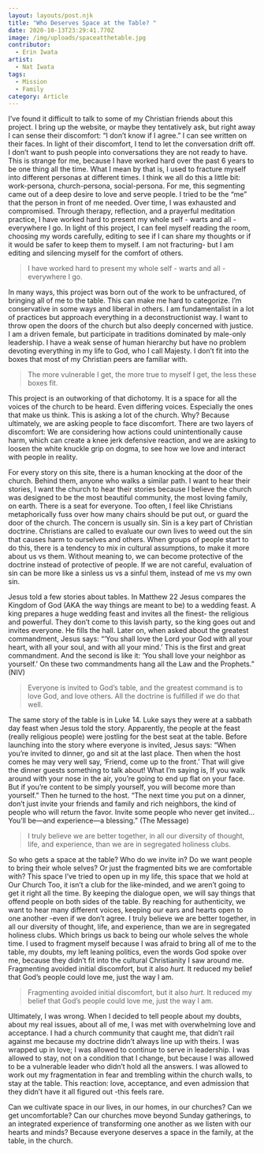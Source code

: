 ```yaml
---
layout: layouts/post.njk
title: "Who Deserves Space at the Table? "
date: 2020-10-13T23:29:41.770Z
image: /img/uploads/spaceatthetable.jpg
contributor:
  - Erin Iwata
artist:
  - Nat Iwata
tags:
  - Mission
  - Family
category: Article
---
```

I’ve found it difficult to talk to some of my Christian friends about this project. I bring up the website, or maybe they tentatively ask, but right away I can sense their discomfort: “I don’t know if I agree.”  I can see written on their faces. In light of their discomfort, I tend to let the conversation drift off. I don’t want to push people into conversations they are not ready to have. This is strange for me, because I have worked hard over the past 6 years to be one thing all the time. What I mean by that is, I used to fracture myself into different personas at different times. I think we all do this a little bit: work-persona, church-persona, social-persona. For me, this segmenting came out of a deep desire to love and serve people. I tried to be the “me” that the person in front of me needed. Over time, I was exhausted and compromised. Through therapy, reflection, and a prayerful meditation practice, I have worked hard to present my whole self - warts and all - everywhere I go. In light of this project, I can feel myself reading the room, choosing my words carefully, editing to see if I can share my thoughts or if it would be safer to keep them to myself. I am not fracturing- but I am editing and silencing myself for the comfort of others.

> I have worked hard to present my whole self - warts and all - everywhere I go.

In many ways, this project was born out of the work to be unfractured, of bringing all of me to the table. This can make me hard to categorize. I’m conservative in some ways and liberal in others. I am fundamentalist in a lot of practices but approach everything in a deconstructionist way. I want to throw open the doors of the church but also deeply concerned with justice. I am a driven female, but participate in traditions dominated by male-only leadership. I have a weak sense of human hierarchy but have no problem devoting everything in my life to God, who I call Majesty. I don’t fit into the boxes that most of my Christian peers are familiar with. 

> The more vulnerable I get, the more true to myself I get, the less these boxes fit.

This project is an outworking of that dichotomy. It is a space for all the voices of the church to be heard. Even differing voices. Especially the ones that make us think. This is asking a lot of the church. Why? Because ultimately, we are asking people to face discomfort. There are two layers of discomfort: We are considering how actions could unintentionally cause harm, which can create a knee jerk defensive reaction, and we are asking to loosen the white knuckle grip on dogma, to see how we love and interact with people in reality. 

For every story on this site, there is a human knocking at the door of the church. Behind them, anyone who walks a similar path. I want to hear their stories, I want the church to hear their stories because I believe the church was designed to be the most beautiful community, the most loving family, on earth. There is a seat for everyone. Too often, I feel like Christians metaphorically fuss over how many chairs should be put out, or guard the door of the church. The concern is usually sin. Sin is a key part of Christian doctrine. Christians are called to evaluate our own lives to weed out the sin that causes harm to ourselves and others. When groups of people start to do this, there is a tendency to mix in cultural assumptions, to make it more about us vs them. Without meaning to, we can become protective of the doctrine instead of protective of people. If we are not careful, evaluation of sin can be more like a sinless us vs a sinful them, instead of me vs my own sin. 

Jesus told a few stories about tables. In Matthew 22 Jesus compares the Kingdom of God (AKA the way things are meant to be) to a wedding feast. A king prepares a huge wedding feast and invites all the finest- the religious and powerful. They don’t come to this lavish party, so the king goes out and invites everyone. He fills the hall. Later on, when asked about the greatest commandment, Jesus says: “‘You shall love the Lord your God with all your heart, with all your soul, and with all your mind.’ This is the first and great commandment. And the second is like it: ‘You shall love your neighbor as yourself.’ On these two commandments hang all the Law and the Prophets.” (NIV) 

> Everyone is invited to God’s table, and the greatest command is to love God, and love others. All the doctrine is fulfilled if we do that well. 

The same story of the table is in Luke 14. Luke says they were at a sabbath day feast when Jesus told the story. Apparently, the people at the feast (really religious people) were jostling for the best seat at the table. Before launching into the story where everyone is invited, Jesus says: “When you’re invited to dinner, go and sit at the last place. Then when the host comes he may very well say, ‘Friend, come up to the front.’ That will give the dinner guests something to talk about! What I’m saying is, If you walk around with your nose in the air, you’re going to end up flat on your face. But if you’re content to be simply yourself, you will become more than yourself.” Then he turned to the host. “The next time you put on a dinner, don’t just invite your friends and family and rich neighbors, the kind of people who will return the favor. Invite some people who never get invited... You’ll be—and experience—a blessing.” (The Message)

> I truly believe we are better together, in all our diversity of thought, life, and experience, than we are in segregated holiness clubs. 

So who gets a space at the table? Who do we invite in? Do we want people to bring their whole selves? Or just the fragmented bits we are comfortable with? This space I’ve tried to open up in my life, this space that we hold at Our Church Too, it isn’t a club for the like-minded, and we aren’t going to get it right all the time. By keeping the dialogue open, we will say things that offend people on both sides of the table. By reaching for authenticity, we want to hear many different voices, keeping our ears and hearts open to one another -even if we don’t agree. I truly believe we are better together, in all our diversity of thought, life, and experience, than we are in segregated holiness clubs. 
Which brings us back to being our whole selves the whole time. I used to fragment myself because I was afraid to bring all of me to the table, my doubts, my left leaning politics, even the words God spoke over me, because they didn’t fit into the cultural Christianity I saw around me. Fragmenting avoided initial discomfort, but it also *hurt.* It reduced my belief that God’s people could love me, just the way I am.

> Fragmenting avoided initial discomfort, but it also *hurt.* It reduced my belief that God’s people could love me, just the way I am.

Ultimately, I was wrong. When I decided to tell people about my doubts, about my real issues, about all of me, I was met with overwhelming love and acceptance. I had a church community that caught me, that didn’t rail against me because my doctrine didn’t always line up with theirs. I was wrapped up in love; I was allowed to continue to serve in leadership. I was allowed to stay, not on a condition that I change, but because I was allowed to be a vulnerable leader who didn’t hold all the answers. I was allowed to work out my fragmentation in fear and trembling within the church walls, to stay at the table. This reaction: love, acceptance, and even admission that they didn’t have it all figured out -this feels rare.

Can we cultivate space in our lives, in our homes, in our churches?  Can we get uncomfortable? Can our churches move beyond Sunday gatherings, to an integrated experience of transforming one another as we listen with our hearts and minds? Because everyone deserves a space in the family, at the table, in the church.